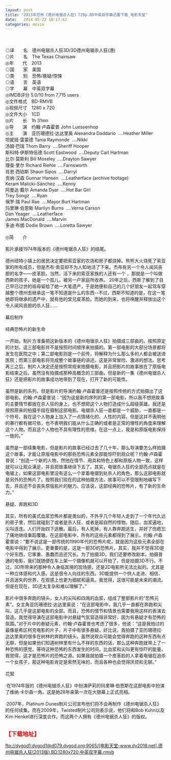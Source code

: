 ```yaml
---
layout: post
title: "2013年恐怖《德州电锯杀人狂》720p.BD中英双字幕迅雷下载_电影天堂"
date:   2014-05-22 18:17:42
categories: movie
---
```

<html>
 <body>
  <p>
  </p>
  <p>
   <br/>
   <img alt="" border="0" src="http://img142.poco.cn/mypoco/myphoto/20130522/21/66548034201305222121177942321766439_000.jpg"/>
   <br/>
   <br/>
   ◎译　　名　德州电锯杀人狂3D/3D德州电锯杀人狂(港)
   <br/>
   ◎片　　名　The Texas Chainsaw
   <br/>
   ◎年　　代　2013
   <br/>
   ◎国　　家　美国
   <br/>
   ◎类　　别　恐怖/悬疑/惊悚
   <br/>
   ◎语　　言　英语
   <br/>
   ◎字　　幕　中英双字幕
   <br/>
   ◎IMDB评分 5.0/10 from 7,715 users
   <br/>
   ◎文件格式　BD-RMVB
   <br/>
   ◎视频尺寸　1280 x 720
   <br/>
   ◎文件大小　1CD
   <br/>
   ◎片　　长　1h 31mn
   <br/>
   ◎导　　演　约翰·卢森霍普 John Luessenhop
   <br/>
   ◎主　　演　亚历珊德拉·达达里奥 Alexandra Daddario  ....Heather Miller
   <br/>
   坦妮娅·雷蒙德 Tania Raymonde  ....Nikki
   <br/>
   汤姆·巴瑞 Thom Barry  ....Sheriff Hooper
   <br/>
   斯科特·伊斯特伍德 Scott Eastwood  ....Deputy Carl Hartman
   <br/>
   比尔·莫斯利 Bill Moseley  ....Drayton Sawyer
   <br/>
   理查·里尔 Richard Riehle  ....Farnsworth
   <br/>
   肖恩·西珀斯 Shaun Sipos  ....Darryl
   <br/>
   贡纳·汉森 Gunnar Hansen  ....Leatherface (archive footage)
   <br/>
   Keram Malicki-Sánchez  ....Kenny
   <br/>
   阿曼达·戴尔 Amanda Dyar  ....Hot Bar Girl
   <br/>
   Trey Songz  ....Ryan
   <br/>
   保罗·瑞 Paul Rae  ....Mayor Burt Hartman
   <br/>
   玛里琳·伯恩斯 Marilyn Burns  ....Verna Carson
   <br/>
   Dan Yeager  ....Leatherface
   <br/>
   James MacDonald  ....Marvin
   <br/>
   多迪·布朗 Dodie Brown  ....Loretta Sawyer
   <br/>
   <br/>
   ◎简　　介
   <br/>
   <br/>
   影片承接1974年版本的《德州电锯杀人狂》的结尾。
   <br/>
   <br/>
   德州纽特小镇上的居民决定要把索亚家的农场和房子都烧掉。熊熊大火烧死了索亚家的所有成员，但是杰布·索亚却不为人知地活了下来。杰布有另一个令人闻风丧胆的名字——皮革脸。当然，活下来的索亚家族的人还有一个 ，那就是一个叫做西斯的孩子，她是一个孤儿，被另一户家庭所收养。 20年之后，西斯了解到了自己早已过世的祖母留给了她一大笔遗产，于是她便和自己的几个好朋友一起驾车穿越整个德州去继承这一笔不知道是什么的东西--不过，西斯不知道的是，在这一笔她即将继承的遗产中，就有他的堂兄皮革脸。而她的到来，也将唤醒并释放出这个令人闻风丧胆的杀人狂……
   <br/>
   <br/>
   幕后制作
   <br/>
   <br/>
   经典恐怖片的新生命
   <br/>
   <br/>
   一开始，制片方准备把这新版本的《德州电锯杀人狂》拍摄成三部曲的。按照原定的计划，这三部电影并不是按照时间顺序来拍摄的。第一部电影的大部分场景都将发生在医院之中；第二部电影则是一个前传，将解释为什么那么多的人都会被送进医院；而第三部电影将完成整个故事链的讲述。这是非常冒险、激进的想法。思考再三之后，制片人决定还是按照常规来拍摄电影，并且把影片的故事放在了原版电影结束之后。虽然没有拍摄成那种高概念的三部曲，但是新的一集《德州电锯杀人狂》还是把影片的故事成功地带到了现在，打开了新的可能性。
   <br/>
   <br/>
   虽然是新的系列，但是影片的导演约翰·卢森霍普还是按照传统的方式拍摄出了这部电影。约翰·卢森霍普说：“因为这是新的序列的第一部电影，所以我不想把故事的主要情节都放在杀人狂的身上，也不想把这个人物打造成什么超级英雄。我还是按照原来的拍摄手段在摄制这部电影。电锯杀人狂一直都是一个威胁，一直都是一个符号。我在这个人物身上加入了一点情绪化的、人性的内容。但是这并不表明他的暴行都有据可依，也不表明我们能从什么正确的或者是正常的理性的角度来理解这个人物。而且这个人物也不具有理性的思维。在这一点上，我是和原版电影保持一致的。”
   <br/>
   <br/>
   虽然是一部续集电影，但是影片的故事已经过去了几十年，那么导演要怎么样拍摄这个故事，才能让原版电影中的那些恐怖元素全部能惊吓到观众呢？约翰·卢森霍普说：“创造一个新的人物，然他在情节、用具和特色上都和原版人物一致，这样就可以让观众满足，并且把故事继续下去了。其实，电锯杀人狂的全部亮点就是在电锯上，如果这部电影里没有这么一个拿着电锯到处杀人的角色，那么这部电影就是另外的恐怖片了。按照我们现在的这种拍摄方法，故事可以不受限制地编写下去，并且还不会丧失原版影片的魅力。应该说，这部经典的恐怖片，有了新的生命力。”
   <br/>
   <br/>
   悬疑、奔跑和3D
   <br/>
   <br/>
   其实，所有的美式血浆恐怖片都是类似的，不外乎几个年轻人走到了一个年代久远的房子里，然后就碰到了或者是杀人狂、或者是超自然的怪物。随后，血浆遍地，尖叫连连。人们开始四下逃散。最后，有人死掉，有人靠奔跑逃生，并好了伤疤忘了痛地继续重蹈覆辙。在这部电影中，所有的这些元素都得到了展示。约翰·卢森霍普说：“要不说这是一部传统的1990年代的恐怖片呢，就是因为这些元素全部在电影中得到了展示。更重要的是，这是一部3D的恐怖片。其实，我并不觉得3D是个好东西，它笨重、愚蠢而且还冗长。为了拍摄3D，我们还要修改剧本。拍摄普通的电影，我们就随便在车上架一个摄像机就可以开拍了，但是拍摄3D不行。不过，3D所带来的那种令人身临其境的现场感，还是2D电影所无法比拟的。尤其是一种立体感和代入感，这是很令人向往的东西。3D能提供一个供人走进、相信、并且迷失的世界，在观感上也更为细腻和逼真。我觉得，这很可能是未来的潮流。但是在现在，3D还太复杂和难以理解了。”
   <br/>
   <br/>
   影片中很多奔跑的镜头，女人的尖叫和四溅的血浆，组成了整部影片的“恐怖元素”。女主角亚历珊德拉·达达里奥说：“在这部电影中，我几乎一直都在奔跑和尖叫，这几乎是这部电影的全部。而且，恐怖的情节和情景也需要我用这样的表演去营造。我觉得导演在这部电影中对悬疑气氛营造得非常好，因为有悬疑才有恐怖的氛围。”对于片中的悬疑元素，约翰·卢森霍普也考虑了很多，他说：“这是我拍过的最像是希区柯克电影的片子，片子中有很多悬疑。好比说，我拍摄了亚历珊德拉·达达里奥的很多在树林的奔跑的镜头。虽然说观众可能会觉得奔跑的这种东西有点无聊，但是如果他们知道树林里有什么不祥的东西的话，那么这种奔跑就带上了一种恐怖的感觉。等待这种恐怖的东西发生的时间，比血浆和尖叫更有惊吓的能量。我觉得，这才是恐怖片的恐怖之源。如果我就拍摄一个皮革脸的人拿着电锯在追杀一个女孩子，那这种电影肯定是索然无味的，而且各种也会觉得厌烦和无聊。”
   <br/>
   <br/>
   花絮
   <br/>
   <br/>
   ·在1974年版的《德州电锯杀人狂》中扮演萨莉的玛里琳·伯恩斯在这部电影中扮演了维纳·卡尔森一角。这是她28年来第一次在大银幕上正式亮相。
   <br/>
   <br/>
   ·2007年，Platinum Dunes制片公司宣布他们将不会再制作《德州电锯杀人狂》的任何续集。而在2009年，Twisted制片公司则表示说，他们将和Bob Kuhn以及Kim Henkel进行深度合作。而这两个人拥有《德州电锯杀人狂》的版权。
   <br/>
   <br/>
   <img alt="" border="0" src="http://img142.poco.cn/mypoco/myphoto/20130522/21/66548034201305222121177942321766439_001.jpg"/>
  </p>
  <p>
  </p>
  <p>
  </p>
  <p>
   <font color="#ff0000">
    <strong>
     <font size="4">
      【下载地址】
     </font>
    </strong>
   </font>
  </p>
  <p>
   <strong>
    <font color="#ff0000" size="4">
    </font>
   </strong>
  </p>
  <p>
   <strong>
    <font color="#ff0000" size="4">
    </font>
   </strong>
  </p>
  <a href="ftp://dygod1:dygod1@d079.dygod.org:9065/%5B%E7%94%B5%E5%BD%B1%E5%A4%A9%E5%A0%82-www.dy2018.net%5D.%E5%BE%B7%E5%B7%9E%E7%94%B5%E9%94%AF%E6%9D%80%E4%BA%BA%E7%8B%82(2013%E7%89%88).BD.1280x720.%E4%B8%AD%E8%8B%B1%E5%8F%8C%E5%AD%97%E5%B9%95.rmvb">
   ftp://dygod1:dygod1@d079.dygod.org:9065/[电影天堂-www.dy2018.net].德州电锯杀人狂(2013版).BD.1280x720.中英双字幕.rmvb
  </a>
 </body>
</html>